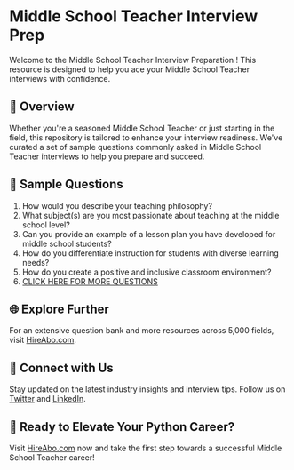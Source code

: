 # Middle School Teacher Interview Prep

Welcome to the Middle School Teacher Interview Preparation ! This resource is designed to help you ace your Middle School Teacher interviews with confidence.

## 🚀 Overview

Whether you're a seasoned Middle School Teacher or just starting in the field, this repository is tailored to enhance your interview readiness. We've curated a set of sample questions commonly asked in Middle School Teacher interviews to help you prepare and succeed.

## 📝 Sample Questions

1. How would you describe your teaching philosophy?
2. What subject(s) are you most passionate about teaching at the middle school level?
3. Can you provide an example of a lesson plan you have developed for middle school students?
4. How do you differentiate instruction for students with diverse learning needs?
5. How do you create a positive and inclusive classroom environment?
6. [CLICK HERE FOR MORE QUESTIONS](https://hireabo.com/job/4_0_5/Middle%20School%20Teacher)

## 🌐 Explore Further

For an extensive question bank and more resources across 5,000 fields, visit [HireAbo.com](https://www.hireabo.com).

## 📱 Connect with Us

Stay updated on the latest industry insights and interview tips. Follow us on [Twitter](https://twitter.com/hireabo) and [LinkedIn](https://www.linkedin.com/in/hire-abo-3609972a8/).

## 🚀 Ready to Elevate Your Python Career?

Visit [HireAbo.com](https://www.hireabo.com) now and take the first step towards a successful Middle School Teacher career!